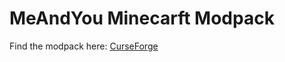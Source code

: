 # MeAndYou Minecarft Modpack
Find the modpack here: [CurseForge](https://curseforge.com/minecraft/modpacks/cookies-me-and-you)
